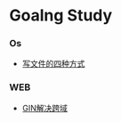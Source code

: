 # Goalng Study

### Os 
* [写文件的四种方式](./os/write_file.go)

### WEB
* [GIN解决跨域](./web/cross-domain.md)